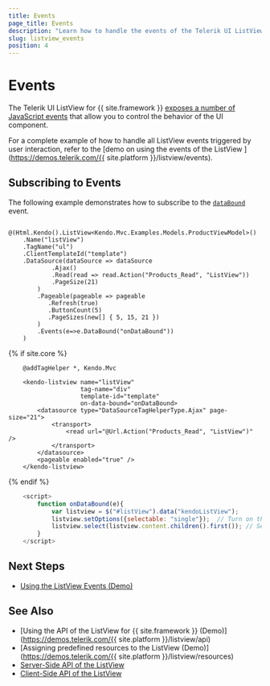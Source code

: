 ```yaml
---
title: Events
page_title: Events
description: "Learn how to handle the events of the Telerik UI ListView component for {{ site.framework }}."
slug: listview_events
position: 4
---
```


# Events

The Telerik UI ListView for {{ site.framework }} [exposes a number of JavaScript events](/api/Kendo.Mvc.UI.Fluent/ListViewEventBuilder) that allow you to control the behavior of the UI component.

For a complete example of how to handle all ListView events triggered by user interaction, refer to the [demo on using the events of the ListView ](https://demos.telerik.com/{{ site.platform }}/listview/events).


## Subscribing to Events

The following example demonstrates how to subscribe to the [`dataBound`](https://docs.telerik.com/kendo-ui/api/javascript/ui/listview/events/databound) event.

```HtmlHelper
    @(Html.Kendo().ListView<Kendo.Mvc.Examples.Models.ProductViewModel>()
    .Name("listView")
    .TagName("ul")
    .ClientTemplateId("template")
    .DataSource(dataSource => dataSource
            .Ajax()
            .Read(read => read.Action("Products_Read", "ListView"))
            .PageSize(21)
        )
        .Pageable(pageable => pageable
           .Refresh(true)
           .ButtonCount(5)
           .PageSizes(new[] { 5, 15, 21 })
        )
        .Events(e=>e.DataBound("onDataBound"))
    )
```
{% if site.core %}
```TagHelper
    @addTagHelper *, Kendo.Mvc

    <kendo-listview name="listView"
                    tag-name="div"
                    template-id="template"
                    on-data-bound="onDataBound>
        <datasource type="DataSourceTagHelperType.Ajax" page-size="21">
            <transport>
                <read url="@Url.Action("Products_Read", "ListView")" />
            </transport>
        </datasource>
        <pageable enabled="true" />
    </kendo-listview>
```
{% endif %}
```JavaScript
    <script>
        function onDataBound(e){
            var listview = $("#listView").data("kendoListView");
            listview.setOptions({selectable: "single"});  // Turn on the selectable mode of the ListView.
            listview.select(listview.content.children().first()); // Select the first item.
        }
    </script>
```

## Next Steps

* [Using the ListView Events (Demo)](https://demos.telerik.com/aspnet-core/listview/events)

## See Also

* [Using the API of the ListView for {{ site.framework }} (Demo)](https://demos.telerik.com/{{ site.platform }}/listview/api)
* [Assigning predefined resources to the ListView (Demo)](https://demos.telerik.com/{{ site.platform }}/listview/resources)
* [Server-Side API of the ListView](/api/listview)
* [Client-Side API of the ListView](https://docs.telerik.com/kendo-ui/api/javascript/ui/listview)
